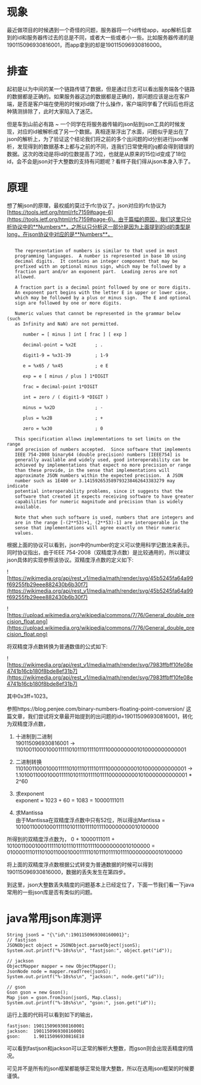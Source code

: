 # 现象

最近做项目的时候遇到一个奇怪的问题，服务器将一个id传给app，app解析后拿到的id和服务器传过去的总是不同，或者大一些或者小一些。比如服务器传递的是190115096930816001，而app拿到的却是190115096930816000。

# 排查

起初是以为中间的某一个链路传错了数据，但是通过日志可以看出服务端各个链路的数据都是正确的。如果服务器这边的数据都是正确的，那问题应该是出在客户端，是否是客户端在使用的时候对id做了什么操作，客户端同学看了代码后也将这种猜测排除了，此时大家陷入了迷茫。

但是车到山前必有路 ~ 一个同学在将服务器传输的json贴到json工具的时候发现，对应的id被解析成了另一个数据。真相逐渐浮出了水面，问题似乎是出在了json的解析上，为了验证这个结论我们将之前的多个出问题的id分别进行json解析，发现得到的数据基本上都与之前的不同，连我们日常使用的jq都会得到错误的数据。这次的改动是将id的位数提高了3位，也就是从原来的15位id变成了18位id，会不会是json对于大整数的支持有问题呢？看样子我们得从json本身入手了。

# 原理

想了解json的原理，最权威的莫过于rfc协议了。json对应的rfc协议为[https://tools.ietf.org/html/rfc7159#page-6](https://tools.ietf.org/html/rfc7159#page-6)。由于篇幅的原因，我们这里只分析协议中的**Numbers**，之所以只分析这一部分是因为上面提到的id的类型是long，在json协议中对应的是**Numbers**。

```

   The representation of numbers is similar to that used in most
   programming languages.  A number is represented in base 10 using
   decimal digits.  It contains an integer component that may be
   prefixed with an optional minus sign, which may be followed by a
   fraction part and/or an exponent part.  Leading zeros are not
   allowed.

   A fraction part is a decimal point followed by one or more digits.
   An exponent part begins with the letter E in upper or lower case,
   which may be followed by a plus or minus sign.  The E and optional
   sign are followed by one or more digits.

   Numeric values that cannot be represented in the grammar below (such
   as Infinity and NaN) are not permitted.

      number = [ minus ] int [ frac ] [ exp ]

      decimal-point = %x2E       ; .

      digit1-9 = %x31-39         ; 1-9

      e = %x65 / %x45            ; e E

      exp = e [ minus / plus ] 1*DIGIT

      frac = decimal-point 1*DIGIT

      int = zero / ( digit1-9 *DIGIT )

      minus = %x2D               ; -

      plus = %x2B                ; +

      zero = %x30                ; 0

   This specification allows implementations to set limits on the range
   and precision of numbers accepted.  Since software that implements
   IEEE 754-2008 binary64 (double precision) numbers [IEEE754] is
   generally available and widely used, good interoperability can be
   achieved by implementations that expect no more precision or range
   than these provide, in the sense that implementations will
   approximate JSON numbers within the expected precision.  A JSON
   number such as 1E400 or 3.141592653589793238462643383279 may indicate
   potential interoperability problems, since it suggests that the
   software that created it expects receiving software to have greater
   capabilities for numeric magnitude and precision than is widely
   available.

   Note that when such software is used, numbers that are integers and
   are in the range [-(2**53)+1, (2**53)-1] are interoperable in the
   sense that implementations will agree exactly on their numeric
   values.
```

根据上面的协议可以看到，json中的number的定义可以使用科学记数法来表示。同时协议指出，由于IEEE 754-2008（双精度浮点数）是比较通用的，所以建议json具体的实现参照该协议。双精度浮点数的定义如下:

![https://wikimedia.org/api/rest_v1/media/math/render/svg/45b5245fa64a99f69255fb29eee882430b6b30f7](https://wikimedia.org/api/rest_v1/media/math/render/svg/45b5245fa64a99f69255fb29eee882430b6b30f7)

![https://upload.wikimedia.org/wikipedia/commons/7/76/General_double_precision_float.png](https://upload.wikimedia.org/wikipedia/commons/7/76/General_double_precision_float.png)

将双精度浮点数转换为普通数值的公式如下:

![https://wikimedia.org/api/rest_v1/media/math/render/svg/7983ffbff10fe08e4741b16cb180f8bde8ef31b7](https://wikimedia.org/api/rest_v1/media/math/render/svg/7983ffbff10fe08e4741b16cb180f8bde8ef31b7)

其中0x3ff=1023。

参照https://blog.penjee.com/binary-numbers-floating-point-conversion/  这篇文章，我们尝试将文章最开始提到的出问题的id=190115096930816001，转化为双精度浮点数，

1. 十进制到二进制  
190115096930816001 ->  
1101001100010001111101011101111011110000000001010000000000001

2. 二进制转换  
1101001100010001111101011101111011110000000001010000000000001 ->
1.101001100010001111101011101111011110000000001010000000000001 * 2^60

3. 求exponent  
exponent = 1023 + 60 = 1083 = 10000111011

4. 求Mantissa  
由于Mantissa在双精度浮点数中只有52位，所以得出Mantissa = 1010011000100011111010111011110111100000000010100000

所得到的双精度浮点数为，
0 + 10000111011 + 1010011000100011111010111011110111100000000010100000 = 0100001110111010011000100011111010111011110111100000000010100000

将上面的双精度浮点数根据公式转变为普通数据的时候可以得到190115096930816000，数据的丢失发生在第四步。

到这里，json大整数丢失精度的问题基本上已经定位了，下面一节我们看一下java常用的一些json库是否有类似的问题。

# java常用json库测评

```
String jsonS = "{\"id\":1901150969308160001}";
// fastjson
JSONObject object = JSONObject.parseObject(jsonS);
System.out.printf("%-10s%s\n", "fastjson:", object.get("id"));

// jackson
ObjectMapper mapper = new ObjectMapper();
JsonNode node = mapper.readTree(jsonS);
System.out.printf("%-10s%s\n", "jackson:", node.get("id"));

// gson
Gson gson = new Gson();
Map json = gson.fromJson(jsonS, Map.class);
System.out.printf("%-10s%s\n", "gson:", json.get("id"));
```

运行上面的代码可以看到如下的输出，
```
fastjson: 1901150969308160001
jackson:  1901150969308160001
gson:     1.90115096930816E18
```

可以看到fastjson和jackson可以正常的解析大整数，而gson则会出现丢精度的情况。

可见并不是所有的json框架都能够正常处理大整数，所以在选用json框架的时候要谨慎。
